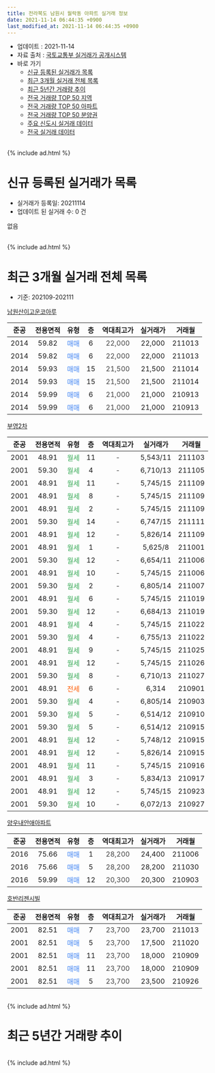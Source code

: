 ```yaml
---
title: 전라북도 남원시 월락동 아파트 실거래 정보
date: 2021-11-14 06:44:35 +0900
last_modified_at: 2021-11-14 06:44:35 +0900
---
```


* 업데이트 : 2021-11-14
* 자료 출처 : [국토교통부 실거래가 공개시스템](http://rt.molit.go.kr)
* 바로 가기
    * [신규 등록된 실거래가 목록](#신규-등록된-실거래가-목록)
    * [최근 3개월 실거래 전체 목록](#최근-3개월-실거래-전체-목록)
    * [최근 5년간 거래량 추이](#최근-5년간-거래량-추이)
    * [전국 거래량 TOP 50 지역](https://inasie.github.io/apt-trade-info/최근-3개월-전국에서-가장-거래가-많이-발생한-지역)
    * [전국 거래량 TOP 50 아파트](https://inasie.github.io/apt-trade-info/최근-3개월-전국에서-가장-거래가-많이-발생한-아파트)
    * [전국 거래량 TOP 50 분양권](https://inasie.github.io/apt-trade-info/최근-3개월-전국에서-가장-거래가-많이-발생한-분양권)
    * [주요 신도시 실거래 데이터](https://inasie.github.io/apt-trade-info/주요-신도시)
    * [전국 실거래 데이터](https://inasie.github.io/apt-trade-info/전국)
<br>
{% include ad.html %}
<br>

# 신규 등록된 실거래가 목록
* 실거래가 등록일: 20211114
* 업데이트 된 실거래 수: 0 건

없음

<br>
{% include ad.html %}
<br>

# 최근 3개월 실거래 전체 목록
* 기준: 202109-202111


[남원산이고운코아루](https://search.naver.com/search.naver?query=%EC%A0%84%EB%9D%BC%EB%B6%81%EB%8F%84+%EB%82%A8%EC%9B%90%EC%8B%9C+%EC%9B%94%EB%9D%BD%EB%8F%99+%EB%82%A8%EC%9B%90%EC%82%B0%EC%9D%B4%EA%B3%A0%EC%9A%B4%EC%BD%94%EC%95%84%EB%A3%A8)

|준공|전용면적|유형|층|역대최고가|실거래가|거래월|
|:---:|:---:|:---:|:---:|:---:|:---:|:---:|
|2014|59.82|<span style="color:#4285f3">매매</span>|6|<span style="color:#444444">22,000</span>|22,000|211013|
|2014|59.82|<span style="color:#4285f3">매매</span>|6|<span style="color:#444444">22,000</span>|22,000|211013|
|2014|59.93|<span style="color:#4285f3">매매</span>|15|<span style="color:#444444">21,500</span>|21,500|211014|
|2014|59.93|<span style="color:#4285f3">매매</span>|15|<span style="color:#444444">21,500</span>|21,500|211014|
|2014|59.99|<span style="color:#4285f3">매매</span>|6|<span style="color:#444444">21,000</span>|21,000|210913|
|2014|59.99|<span style="color:#4285f3">매매</span>|6|<span style="color:#444444">21,000</span>|21,000|210913|

[부영2차](https://search.naver.com/search.naver?query=%EC%A0%84%EB%9D%BC%EB%B6%81%EB%8F%84+%EB%82%A8%EC%9B%90%EC%8B%9C+%EC%9B%94%EB%9D%BD%EB%8F%99+%EB%B6%80%EC%98%812%EC%B0%A8)

|준공|전용면적|유형|층|역대최고가|실거래가|거래월|
|:---:|:---:|:---:|:---:|:---:|:---:|:---:|
|2001|48.91|<span style="color:#34a853">월세</span>|11|<span style="color:#444444">-</span>|5,543/11|211103|
|2001|59.30|<span style="color:#34a853">월세</span>|4|<span style="color:#444444">-</span>|6,710/13|211105|
|2001|48.91|<span style="color:#34a853">월세</span>|11|<span style="color:#444444">-</span>|5,745/15|211109|
|2001|48.91|<span style="color:#34a853">월세</span>|8|<span style="color:#444444">-</span>|5,745/15|211109|
|2001|48.91|<span style="color:#34a853">월세</span>|2|<span style="color:#444444">-</span>|5,745/15|211109|
|2001|59.30|<span style="color:#34a853">월세</span>|14|<span style="color:#444444">-</span>|6,747/15|211111|
|2001|48.91|<span style="color:#34a853">월세</span>|12|<span style="color:#444444">-</span>|5,826/14|211109|
|2001|48.91|<span style="color:#34a853">월세</span>|1|<span style="color:#444444">-</span>|5,625/8|211001|
|2001|59.30|<span style="color:#34a853">월세</span>|12|<span style="color:#444444">-</span>|6,654/11|211006|
|2001|48.91|<span style="color:#34a853">월세</span>|10|<span style="color:#444444">-</span>|5,745/15|211006|
|2001|59.30|<span style="color:#34a853">월세</span>|2|<span style="color:#444444">-</span>|6,805/14|211007|
|2001|48.91|<span style="color:#34a853">월세</span>|6|<span style="color:#444444">-</span>|5,745/15|211019|
|2001|59.30|<span style="color:#34a853">월세</span>|12|<span style="color:#444444">-</span>|6,684/13|211019|
|2001|48.91|<span style="color:#34a853">월세</span>|4|<span style="color:#444444">-</span>|5,745/15|211022|
|2001|59.30|<span style="color:#34a853">월세</span>|4|<span style="color:#444444">-</span>|6,755/13|211022|
|2001|48.91|<span style="color:#34a853">월세</span>|9|<span style="color:#444444">-</span>|5,745/15|211025|
|2001|48.91|<span style="color:#34a853">월세</span>|12|<span style="color:#444444">-</span>|5,745/15|211026|
|2001|59.30|<span style="color:#34a853">월세</span>|8|<span style="color:#444444">-</span>|6,710/13|211027|
|2001|48.91|<span style="color:#ff5a00">전세</span>|6|<span style="color:#444444">-</span>|6,314|210901|
|2001|59.30|<span style="color:#34a853">월세</span>|4|<span style="color:#444444">-</span>|6,805/14|210903|
|2001|59.30|<span style="color:#34a853">월세</span>|5|<span style="color:#444444">-</span>|6,514/12|210910|
|2001|59.30|<span style="color:#34a853">월세</span>|5|<span style="color:#444444">-</span>|6,514/12|210915|
|2001|48.91|<span style="color:#34a853">월세</span>|12|<span style="color:#444444">-</span>|5,748/12|210915|
|2001|48.91|<span style="color:#34a853">월세</span>|12|<span style="color:#444444">-</span>|5,826/14|210915|
|2001|48.91|<span style="color:#34a853">월세</span>|11|<span style="color:#444444">-</span>|5,745/15|210916|
|2001|48.91|<span style="color:#34a853">월세</span>|3|<span style="color:#444444">-</span>|5,834/13|210917|
|2001|48.91|<span style="color:#34a853">월세</span>|12|<span style="color:#444444">-</span>|5,745/15|210923|
|2001|59.30|<span style="color:#34a853">월세</span>|10|<span style="color:#444444">-</span>|6,072/13|210927|

[양우내안애아파트](https://search.naver.com/search.naver?query=%EC%A0%84%EB%9D%BC%EB%B6%81%EB%8F%84+%EB%82%A8%EC%9B%90%EC%8B%9C+%EC%9B%94%EB%9D%BD%EB%8F%99+%EC%96%91%EC%9A%B0%EB%82%B4%EC%95%88%EC%95%A0%EC%95%84%ED%8C%8C%ED%8A%B8)

|준공|전용면적|유형|층|역대최고가|실거래가|거래월|
|:---:|:---:|:---:|:---:|:---:|:---:|:---:|
|2016|75.66|<span style="color:#4285f3">매매</span>|1|<span style="color:#444444">28,200</span>|24,400|211006|
|2016|75.66|<span style="color:#4285f3">매매</span>|5|<span style="color:#444444">28,200</span>|28,200|211030|
|2016|59.99|<span style="color:#4285f3">매매</span>|12|<span style="color:#444444">20,300</span>|20,300|210903|

[호반리젠시빌](https://search.naver.com/search.naver?query=%EC%A0%84%EB%9D%BC%EB%B6%81%EB%8F%84+%EB%82%A8%EC%9B%90%EC%8B%9C+%EC%9B%94%EB%9D%BD%EB%8F%99+%ED%98%B8%EB%B0%98%EB%A6%AC%EC%A0%A0%EC%8B%9C%EB%B9%8C)

|준공|전용면적|유형|층|역대최고가|실거래가|거래월|
|:---:|:---:|:---:|:---:|:---:|:---:|:---:|
|2001|82.51|<span style="color:#4285f3">매매</span>|7|<span style="color:#444444">23,700</span>|23,700|211013|
|2001|82.51|<span style="color:#4285f3">매매</span>|5|<span style="color:#444444">23,700</span>|17,500|211020|
|2001|82.51|<span style="color:#4285f3">매매</span>|11|<span style="color:#444444">23,700</span>|18,000|210909|
|2001|82.51|<span style="color:#4285f3">매매</span>|11|<span style="color:#444444">23,700</span>|18,000|210909|
|2001|82.51|<span style="color:#4285f3">매매</span>|5|<span style="color:#444444">23,700</span>|23,500|210926|


<br>
{% include ad.html %}
<br>

# 최근 5년간 거래량 추이


<div style="width:100%;">
    <canvas id="deal_progress" height="200"></canvas>
</div>

<script>
new Chart(document.getElementById("deal_progress"), {
    type: 'line',
    data: {
        labels: ['201611','201612','201701','201702','201703','201704','201705','201706','201707','201708','201709','201710','201711','201712','201801','201802','201803','201804','201805','201806','201807','201808','201809','201810','201811','201812','201901','201902','201903','201904','201905','201906','201907','201908','201909','201910','201911','201912','202001','202002','202003','202004','202005','202006','202007','202008','202009','202010','202011','202012','202101','202102','202103','202104','202105','202106','202107','202108','202109','202110','202111'],
        datasets: [{
            label: '매매',
            pointRadius: 1,
            data: [10, 8, 11, 16, 8, 12, 9, 8, 11, 7, 10, 4, 12, 9, 5, 9, 10, 5, 4, 9, 8, 9, 10, 10, 14, 13, 5, 10, 16, 5, 9, 3, 9, 5, 3, 5, 5, 10, 7, 7, 10, 9, 12, 9, 18, 20, 9, 9, 13, 12, 10, 4, 7, 16, 14, 11, 5, 6, 6, 8, 0],
            borderColor: "rgba(255, 201, 14, 1)",
            backgroundColor: "rgba(255, 201, 14, 0.5)",
            fill: false,
            lineTension: 0
        },{
            label: '전월세',
            pointRadius: 1,
            data: [20, 29, 33, 36, 71, 42, 23, 17, 15, 18, 12, 10, 14, 15, 24, 28, 72, 87, 66, 30, 22, 23, 17, 18, 25, 32, 35, 31, 89, 70, 19, 20, 20, 19, 21, 14, 22, 31, 30, 34, 106, 126, 88, 22, 30, 21, 24, 16, 23, 31, 24, 32, 84, 154, 49, 37, 22, 23, 10, 11, 7],
            borderColor: "rgba(0, 141, 185, 1)",
            backgroundColor: "rgba(0, 141, 185, 0.5)",
            fill: false,
            lineTension: 0
        }
        ]
    },
    options: {
        responsive: true,
        title: {
            display: false
        },
        tooltips: {
            mode: 'index',
            intersect: false
        },
        hover: {
            mode: 'nearest',
            intersect: true
        },
        scales: {
            xAxes: [{
                display: true,
                scaleLabel: {
                    display: true,
                    labelString: '년/월'
                }
            }],
            yAxes: [{
                display: true,
                ticks: {
                    suggestedMin: 0,
                },
                scaleLabel: {
                    display: true,
                    labelString: '실거래 수'
                }
            }]
        }
    }
});

</script>


<br>
{% include ad.html %}
<br>

